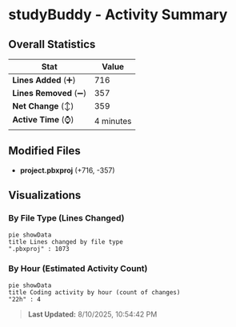 # studyBuddy - Activity Summary 

## Overall Statistics

| Stat                   | Value                                                             |
| ---------------------- | ----------------------------------------------------------------- |
| **Lines Added** (➕)   | 716                                          |
| **Lines Removed** (➖) | 357                                        |
| **Net Change** (↕)    | 359                |
| **Active Time** (⌚)   | 4 minutes |


## Modified Files
- **project.pbxproj** (+716, -357)

## Visualizations

### By File Type (Lines Changed)

```mermaid
pie showData
title Lines changed by file type
".pbxproj" : 1073
```

### By Hour (Estimated Activity Count)

```mermaid
pie showData
title Coding activity by hour (count of changes)
"22h" : 4
```


> **Last Updated:** 8/10/2025, 10:54:42 PM